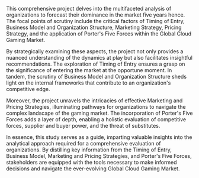 This comprehensive project delves into the multifaceted analysis of organizations to forecast their dominance in the market five years hence. The focal points of scrutiny include the critical factors of Timing of Entry, Business Model and Organization Structure, Marketing Strategy, Pricing Strategy, and the application of Porter's Five Forces within the Global Cloud Gaming Market.

By strategically examining these aspects, the project not only provides a nuanced understanding of the dynamics at play but also facilitates insightful recommendations. The exploration of Timing of Entry ensures a grasp on the significance of entering the market at the opportune moment. In tandem, the scrutiny of Business Model and Organization Structure sheds light on the internal frameworks that contribute to an organization's competitive edge.

Moreover, the project unravels the intricacies of effective Marketing and Pricing Strategies, illuminating pathways for organizations to navigate the complex landscape of the gaming market. The incorporation of Porter's Five Forces adds a layer of depth, enabling a holistic evaluation of competitive forces, supplier and buyer power, and the threat of substitutes.

In essence, this study serves as a guide, imparting valuable insights into the analytical approach required for a comprehensive evaluation of organizations. By distilling key information from the Timing of Entry, Business Model, Marketing and Pricing Strategies, and Porter's Five Forces, stakeholders are equipped with the tools necessary to make informed decisions and navigate the ever-evolving Global Cloud Gaming Market.
